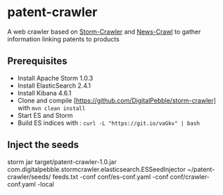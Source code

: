 # patent-crawler
A web crawler based on [Storm-Crawler](http://stormcrawler.net) and [News-Crawl](https://github.com/commoncrawl/news-crawl) to gather information linking patents to products

Prerequisites
------------

* Install Apache Storm 1.0.3
* Install ElasticSearch 2.4.1
* Install Kibana 4.6.1
* Clone and compile [https://github.com/DigitalPebble/storm-crawler] with `mvn clean install`
* Start ES and Storm
* Build ES indices with : `curl -L "https://git.io/vaGkv" | bash`


Inject the seeds
----------------
storm jar target/patent-crawler-1.0.jar com.digitalpebble.stormcrawler.elasticsearch.ESSeedInjector ~/patent-crawler/seeds/ feeds.txt -conf conf/es-conf.yaml -conf conf/crawler-conf.yaml -local
